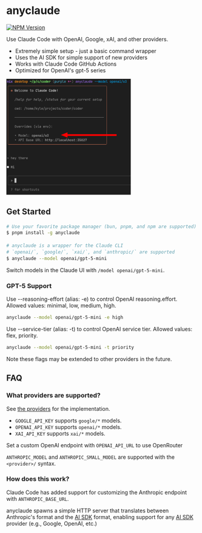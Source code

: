 # anyclaude

[![NPM Version](https://img.shields.io/npm/v/anyclaude)](https://www.npmjs.com/package/anyclaude)

Use Claude Code with OpenAI, Google, xAI, and other providers.

- Extremely simple setup - just a basic command wrapper
- Uses the AI SDK for simple support of new providers
- Works with Claude Code GitHub Actions
- Optimized for OpenAI's gpt-5 series

<img src="./demo.png" width="65%">

## Get Started

```sh
# Use your favorite package manager (bun, pnpm, and npm are supported)
$ pnpm install -g anyclaude

# anyclaude is a wrapper for the Claude CLI
# `openai/`, `google/`, `xai/`, and `anthropic/` are supported
$ anyclaude --model openai/gpt-5-mini
```

Switch models in the Claude UI with `/model openai/gpt-5-mini`.

### GPT-5 Support

Use --reasoning-effort (alias: -e) to control OpenAI reasoning.effort. Allowed values: minimal, low, medium, high.

```sh
anyclaude --model openai/gpt-5-mini -e high
```

Use --service-tier (alias: -t) to control OpenAI service tier. Allowed values: flex, priority.

```sh
anyclaude --model openai/gpt-5-mini -t priority
```

Note these flags may be extended to other providers in the future.

## FAQ

### What providers are supported?

See [the providers](./src/main.ts#L17) for the implementation.

- `GOOGLE_API_KEY` supports `google/*` models.
- `OPENAI_API_KEY` supports `openai/*` models.
- `XAI_API_KEY` supports `xai/*` models.

Set a custom OpenAI endpoint with `OPENAI_API_URL` to use OpenRouter

`ANTHROPIC_MODEL` and `ANTHROPIC_SMALL_MODEL` are supported with the `<provider>/` syntax.

### How does this work?

Claude Code has added support for customizing the Anthropic endpoint with `ANTHROPIC_BASE_URL`.

anyclaude spawns a simple HTTP server that translates between Anthropic's format and the [AI SDK](https://github.com/vercel/ai) format, enabling support for any [AI SDK](https://github.com/vercel/ai) provider (e.g., Google, OpenAI, etc.)
